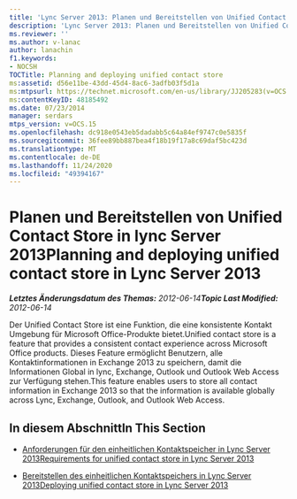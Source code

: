 ```yaml
---
title: 'Lync Server 2013: Planen und Bereitstellen von Unified Contact Store'
description: 'Lync Server 2013: Planen und Bereitstellen von Unified Contact Store.'
ms.reviewer: ''
ms.author: v-lanac
author: lanachin
f1.keywords:
- NOCSH
TOCTitle: Planning and deploying unified contact store
ms:assetid: d56e11be-43dd-45d4-8ac6-3adfb03f5d1a
ms:mtpsurl: https://technet.microsoft.com/en-us/library/JJ205283(v=OCS.15)
ms:contentKeyID: 48185492
ms.date: 07/23/2014
manager: serdars
mtps_version: v=OCS.15
ms.openlocfilehash: dc918e0543eb5dadabb5c64a84ef9747c0e5835f
ms.sourcegitcommit: 36fee89bb887bea4f18b19f17a8c69daf5bc423d
ms.translationtype: MT
ms.contentlocale: de-DE
ms.lasthandoff: 11/24/2020
ms.locfileid: "49394167"
---
```

# <a name="planning-and-deploying-unified-contact-store-in-lync-server-2013"></a><span data-ttu-id="93ba1-103">Planen und Bereitstellen von Unified Contact Store in lync Server 2013</span><span class="sxs-lookup"><span data-stu-id="93ba1-103">Planning and deploying unified contact store in Lync Server 2013</span></span>

<div data-xmlns="http://www.w3.org/1999/xhtml">

<div class="topic" data-xmlns="http://www.w3.org/1999/xhtml" data-msxsl="urn:schemas-microsoft-com:xslt" data-cs="https://msdn.microsoft.com/">

<div data-asp="https://msdn2.microsoft.com/asp">



</div>

<div id="mainSection">

<div id="mainBody"><span data-ttu-id="93ba1-104">

<span> </span></span><span class="sxs-lookup"><span data-stu-id="93ba1-104">

<span> </span></span></span>

<span data-ttu-id="93ba1-105">_**Letztes Änderungsdatum des Themas:** 2012-06-14_</span><span class="sxs-lookup"><span data-stu-id="93ba1-105">_**Topic Last Modified:** 2012-06-14_</span></span>

<span data-ttu-id="93ba1-106">Der Unified Contact Store ist eine Funktion, die eine konsistente Kontakt Umgebung für Microsoft Office-Produkte bietet.</span><span class="sxs-lookup"><span data-stu-id="93ba1-106">Unified contact store is a feature that provides a consistent contact experience across Microsoft Office products.</span></span> <span data-ttu-id="93ba1-107">Dieses Feature ermöglicht Benutzern, alle Kontaktinformationen in Exchange 2013 zu speichern, damit die Informationen Global in lync, Exchange, Outlook und Outlook Web Access zur Verfügung stehen.</span><span class="sxs-lookup"><span data-stu-id="93ba1-107">This feature enables users to store all contact information in Exchange 2013 so that the information is available globally across Lync, Exchange, Outlook, and Outlook Web Access.</span></span>

<div>

## <a name="in-this-section"></a><span data-ttu-id="93ba1-108">In diesem Abschnitt</span><span class="sxs-lookup"><span data-stu-id="93ba1-108">In This Section</span></span>

  - [<span data-ttu-id="93ba1-109">Anforderungen für den einheitlichen Kontaktspeicher in Lync Server 2013</span><span class="sxs-lookup"><span data-stu-id="93ba1-109">Requirements for unified contact store in Lync Server 2013</span></span>](lync-server-2013-requirements-for-unified-contact-store.md)

  - [<span data-ttu-id="93ba1-110">Bereitstellen des einheitlichen Kontaktspeichers in Lync Server 2013</span><span class="sxs-lookup"><span data-stu-id="93ba1-110">Deploying unified contact store in Lync Server 2013</span></span>](lync-server-2013-deploying-unified-contact-store.md)

<span data-ttu-id="93ba1-111"></div>

</div>

<span> </span>

</div>

</div>

</span><span class="sxs-lookup"><span data-stu-id="93ba1-111"></div>

</div>

<span> </span>

</div>

</div>

</span></span></div>

